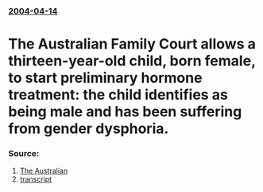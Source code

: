 ### [2004-04-14](/news/2004/04/14/index.md)

#  The Australian Family Court allows a thirteen-year-old child, born female, to start preliminary hormone treatment: the child identifies as being male and has been suffering from gender dysphoria. 




### Source:

1. [The Australian](http://www.theaustralian.news.com.au/common/story_page/0,5744,9275542%255E421,00.html)
2. [transcript](http://www.austlii.edu.au/au/cases/cth/FamCA/2004/297.html)
